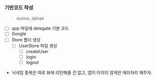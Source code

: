 ### 기반코드 작성

> eunno, dahae

- [ ]  app 파일에 delegate 기본 코드
- [ ]  Google
- [ ]  Store 폴더 생성
    - [ ]  UserStore 파일 생성
        - [ ]  createUser
        - [ ]  login
        - [ ]  logout
- 닉네임 중복은 따로 뷰에 리턴해줄 건 없고, 앱이 터지지 않게만 에러처리 해주자.

